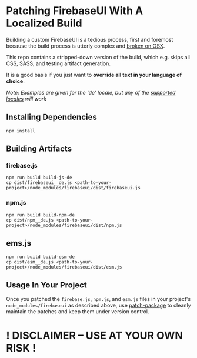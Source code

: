 # Patching FirebaseUI With A Localized Build

Building a custom FirebaseUI is a tedious process, first and foremost because the build process is utterly complex and [broken on OSX](https://github.com/firebase/firebaseui-web/issues/679).

This repo contains a stripped-down version of the build, which e.g. skips all CSS, SASS, and testing artifact generation.

It is a good basis if you just want to **override all text in your language of choice**. 

_Note: Examples are given for the 'de' locale, but any of the [supported locales](https://github.com/firebase/firebaseui-web/blob/master/LANGUAGES.md) will work_

## Installing Dependencies
```
npm install
```

## Building Artifacts

### firebase.js
```
npm run build build-js-de
cp dist/firebaseui__de.js <path-to-your-project>/node_modules/firebaseui/dist/firebaseui.js
```

### npm.js
```
npm run build build-npm-de
cp dist/npm__de.js <path-to-your-project>/node_modules/firebaseui/dist/npm.js
```

## ems.js
```
npm run build build-esm-de
cp dist/esm__de.js <path-to-your-project>/node_modules/firebaseui/dist/esm.js
```

## Usage In Your Project

Once you patched the `firebase.js`, `npm.js`, and `esm.js` files in your project's `node_modules/firebaseui`
as described above, use [patch-package](https://www.npmjs.com/package/patch-package) to cleanly maintain
the patches and keep them under version control.

# ! DISCLAIMER – USE AT YOUR OWN RISK !